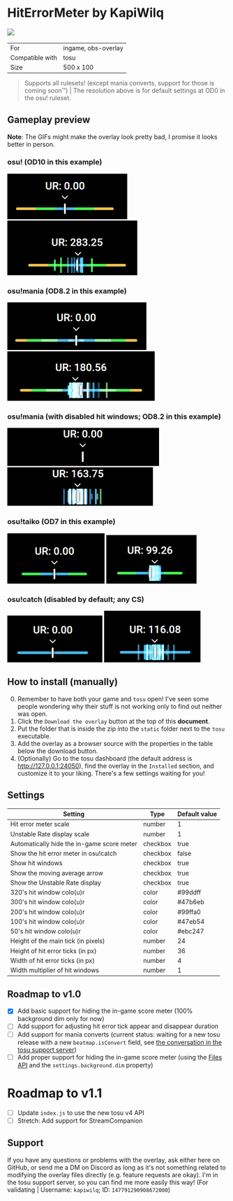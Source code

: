 # HitErrorMeter by KapiWilq

<a href="https://github.com/KapiWilq/HitErrorMeter/releases/latest/download/HitErrorMeter.by.KapiWilq.zip" target="_blank"><img height="35" src="https://img.shields.io/badge/Download_the_overlay-67A564?style=for-the-badge" /></a>

|                 |                     |
| --------------- | ------------------- |
| For             | ingame, obs-overlay |
| Compatible with | tosu                |
| Size            | 500 x 100           |

> Supports all rulesets! (except mania converts, support for those is coming soon™) | The resolution above is for default settings at OD0 in the osu! ruleset.

## Gameplay preview

**Note**: The GIFs might make the overlay look pretty bad, I promise it looks better in person.

### osu! (OD10 in this example)

<img src=".github/images/osu_ruleset.png">  <img src=".github/gifs/osu_ruleset.gif">

### osu!mania (OD8.2 in this example)

<img src=".github/images/mania_ruleset.png">  <img src=".github/gifs/mania_ruleset.gif">

### osu!mania (with disabled hit windows; OD8.2 in this example)

<img src=".github/images/mania_ruleset_no-hitwindows.png">  <img src=".github/gifs/mania_ruleset_no-hitwindows.gif">

### osu!taiko (OD7 in this example)

<img src=".github/images/taiko_ruleset.png">  <img src=".github/gifs/taiko_ruleset.gif">

### osu!catch (disabled by default; any CS)

<img src=".github/images/catch_ruleset.png">  <img src=".github/gifs/catch_ruleset.gif">

## How to install (manually)

0. Remember to have both your game and `tosu` open! I've seen some people wondering why their stuff is not working only to find out neither was open.
1. Click the `Download the overlay` button at the top of this **document**.
2. Put the folder that is inside the zip into the `static` folder next to the `tosu` executable.
3. Add the overlay as a browser source with the properties in the table below the download button.
4. (Optionally) Go to the tosu dashboard (the default address is http://127.0.0.1:24050), find the overlay in the `Installed` section, and customize it to your liking. There's a few settings waiting for you!

## Settings

| Setting                                    | Type     | Default value |
| ------------------------------------------ | -------- | ------------- |
| Hit error meter scale                      | number   | 1             |
| Unstable Rate display scale                | number   | 1             |
| Automatically hide the in-game score meter | checkbox | true          |
| Show the hit error meter in osu!catch      | checkbox | false         |
| Show hit windows                           | checkbox | true          |
| Show the moving average arrow              | checkbox | true          |
| Show the Unstable Rate display             | checkbox | true          |
| 320's hit window colo(u)r                  | color    | #99ddff       |
| 300's hit window colo(u)r                  | color    | #47b6eb       |
| 200's hit window colo(u)r                  | color    | #99ffa0       |
| 100's hit window colo(u)r                  | color    | #47eb54       |
| 50's hit window colo(u)r                   | color    | #ebc247       |
| Height of the main tick (in pixels)        | number   | 24            |
| Height of hit error ticks (in px)          | number   | 36            |
| Width of hit error ticks (in px)           | number   | 4             |
| Width multiplier of hit windows            | number   | 1             |

## Roadmap to v1.0
- [X] Add basic support for hiding the in-game score meter (100% background dim only for now)
- [ ] Add support for adjusting hit error tick appear and disappear duration
- [ ] Add support for mania converts (current status: waiting for a new tosu release with a new `beatmap.isConvert` field, see [the conversation in the tosu support server](https://discord.com/channels/1056534107330445362/1185957776665628764/1302703274125824102))
- [ ] Add proper support for hiding the in-game score meter (using the [Files API](https://github.com/tosuapp/tosu/wiki#files-api) and the `settings.background.dim` property)

# Roadmap to v1.1
- [ ] Update `index.js` to use the new tosu v4 API
- [ ] Stretch: Add support for StreamCompanion

## Support

If you have any questions or problems with the overlay, ask either here on GitHub, or send me a DM on Discord as long as it's not something related to modifying the overlay files directly (e.g. feature requests are okay). I'm in the tosu support server, so you can find me more easily this way! (For validating | Username: `kapiwilq`; ID: `147791290908672000`)
